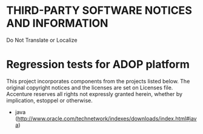 # THIRD-PARTY SOFTWARE NOTICES AND INFORMATION
Do Not Translate or Localize

# Regression tests for ADOP platform
This project incorporates components from the projects listed below. The original copyright notices and the licenses are set on Licenses file. Accenture reserves all rights not expressly granted herein, whether by implication, estoppel or otherwise.

- java (http://www.oracle.com/technetwork/indexes/downloads/index.html#java)
